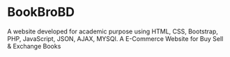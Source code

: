 # BookBroBD
A website developed for academic purpose using HTML, CSS, Bootstrap, PHP, JavaScript, JSON, AJAX, MYSQl.
A E-Commerce Website for Buy Sell & Exchange Books
